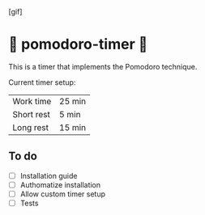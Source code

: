 [gif]
# 🍅 pomodoro-timer 🍅
<p>This is a timer that implements the Pomodoro technique.</p>
<p>Current timer setup:</p>

<table>
<tr>
    <td>Work time</td>
    <td>25 min</td>
</tr>
<tr>
    <td>Short rest</td>
    <td>5 min</td>
</tr>
<tr>
    <td>Long rest</td>
    <td>15 min</td>
</tr>
</table>


## To do
- [ ] Installation guide
- [ ] Authomatize installation 
- [ ] Allow custom timer setup 
- [ ] Tests
